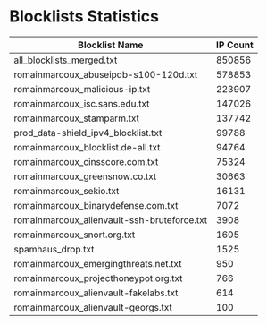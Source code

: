 # Blocklists Statistics
| Blocklist Name | IP Count |
|----|----|
| all_blocklists_merged.txt | 850856 |
| romainmarcoux_abuseipdb-s100-120d.txt | 578853 |
| romainmarcoux_malicious-ip.txt | 223907 |
| romainmarcoux_isc.sans.edu.txt | 147026 |
| romainmarcoux_stamparm.txt | 137742 |
| prod_data-shield_ipv4_blocklist.txt | 99788 |
| romainmarcoux_blocklist.de-all.txt | 94764 |
| romainmarcoux_cinsscore.com.txt | 75324 |
| romainmarcoux_greensnow.co.txt | 30663 |
| romainmarcoux_sekio.txt | 16131 |
| romainmarcoux_binarydefense.com.txt | 7072 |
| romainmarcoux_alienvault-ssh-bruteforce.txt | 3908 |
| romainmarcoux_snort.org.txt | 1605 |
| spamhaus_drop.txt | 1525 |
| romainmarcoux_emergingthreats.net.txt | 950 |
| romainmarcoux_projecthoneypot.org.txt | 766 |
| romainmarcoux_alienvault-fakelabs.txt | 614 |
| romainmarcoux_alienvault-georgs.txt | 100 |
